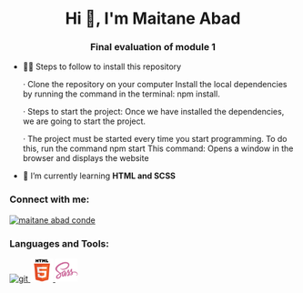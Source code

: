 <h1 align="center">Hi 👋, I'm Maitane Abad</h1>
<h3 align="center">Final evaluation of module 1</h3>


- 👨‍💻 Steps to follow to install this repository

  · Clone the repository on your computer Install the local dependencies by running the command in the terminal: npm install. 
  
  · Steps to start the project: Once we have installed the dependencies, we are going to start the project. 
  
  · The project must be started every time you start programming. To do this, run the command npm start This command: Opens a window in the browser and displays the website

- 🌱 I’m currently learning **HTML and SCSS**

<h3 align="left">Connect with me:</h3>
<p align="left">
<a href="https://linkedin.com/in/maitane abad conde" target="blank"><img align="center" src="https://raw.githubusercontent.com/rahuldkjain/github-profile-readme-generator/master/src/images/icons/Social/linked-in-alt.svg" alt="maitane abad conde" height="30" width="40" /></a>
</p>

<h3 align="left">Languages and Tools:</h3>
<p align="left"> <a href="https://www.w3schools.com/css/" target="_blank"> </a> <a href="https://git-scm.com/" target="_blank"> <img src="https://www.vectorlogo.zone/logos/git-scm/git-scm-icon.svg" alt="git" width="40" height="40"/> </a> <a href="https://www.w3.org/html/" target="_blank"> <img src="https://raw.githubusercontent.com/devicons/devicon/master/icons/html5/html5-original-wordmark.svg" alt="html5" width="40" height="40"/> </a> <a href="https://sass-lang.com" target="_blank"> <img src="https://raw.githubusercontent.com/devicons/devicon/master/icons/sass/sass-original.svg" alt="sass" width="40" height="40"/> </a> </p>
